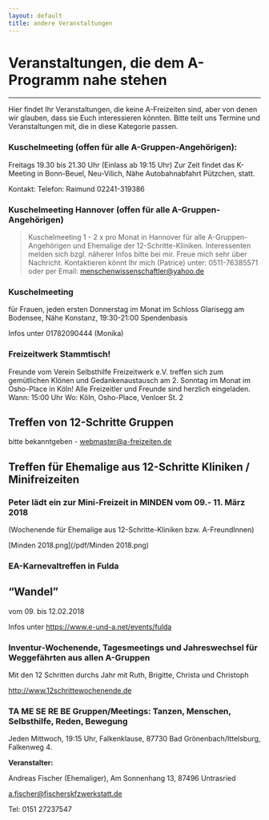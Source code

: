 ```yaml
---
layout: default
title: andere Veranstaltungen
---
```


# Veranstaltungen, die dem A-Programm nahe stehen
---
Hier findet Ihr Veranstaltungen, die keine A-Freizeiten sind, aber von denen
wir glauben, dass sie Euch interessieren könnten. Bitte teilt uns Termine und
Veranstaltungen mit, die in diese Kategorie passen.

### Kuschelmeeting (offen für alle A-Gruppen-Angehörigen):

Freitags 19.30 bis 21.30 Uhr (Einlass ab 19:15 Uhr)
Zur Zeit findet das K-Meeting in Bonn-Beuel, Neu-Vilich, Nähe Autobahnabfahrt
Pützchen, statt. 

Kontakt: Telefon: Raimund 02241-319386

### Kuschelmeeting Hannover (offen für alle A-Gruppen-Angehörigen)

> Kuschelmeeting 1 - 2 x pro Monat in Hannover für alle A-Gruppen-Angehörigen 
> und Ehemalige der 12-Schritte-Kliniken. Interessenten melden sich bzgl. näherer Infos bitte bei mir. 
> Freue mich sehr über Nachricht. Kontaktieren könnt Ihr mich (Patrice) unter:
> 0511-76385571 oder per Email: <menschenwissenschaftler@yahoo.de>

### Kuschelmeeting
für Frauen, jeden ersten Donnerstag im Monat
im Schloss Glarisegg am Bodensee, Nähe Konstanz, 19:30-21:00
Spendenbasis

Infos unter 01782090444 (Monika)

### Freizeitwerk Stammtisch!

Freunde vom Verein Selbsthilfe Freizeitwerk e.V. treffen sich zum gemütlichen
Klönen und Gedankenaustausch am 2. Sonntag im Monat
im Osho-Place in Köln! Alle Freizeitler und Freunde sind herzlich eingeladen.
Wann: 15:00 Uhr
Wo: Köln, Osho-Place, Venloer St. 2


## Treffen von 12-Schritte Gruppen

bitte bekanntgeben - <webmaster@a-freizeiten.de>
 
## Treffen für Ehemalige aus 12-Schritte Kliniken / Minifreizeiten

### Peter lädt ein zur Mini-Freizeit in MINDEN vom 09.- 11. März 2018

(Wochenende für Ehemalige aus 12-Schritte-Kliniken bzw. A-FreundInnen)

[Minden 2018.png](/pdf/Minden 2018.png)

### EA-Karnevaltreffen in Fulda

## “Wandel”

vom 09. bis 12.02.2018
 
Infos unter <https://www.e-und-a.net/events/fulda>

### Inventur-Wochenende, Tagesmeetings und Jahreswechsel für Weggefährten aus allen A-Gruppen

Mit den 12 Schritten durchs Jahr mit Ruth, Brigitte, Christa und Christoph 

<http://www.12schrittewochenende.de>

### TA ME SE RE BE Gruppen/Meetings: Tanzen, Menschen, Selbsthilfe, Reden, Bewegung

Jeden Mittwoch, 19:15 Uhr, Falkenklause, 87730 Bad Grönenbach/Ittelsburg, Falkenweg 4.

__Veranstalter:__

Andreas Fischer (Ehemaliger),
Am Sonnenhang 13,
87496 Untrasried

<a.fischer@fischerskfzwerkstatt.de>

Tel: 0151 27237547
